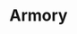 ---
blog: https://armory.io/blog
codehost: https://github.com/armory-io
linkedin: https://linkedin.com/company/armory.io
logohandle: armoryio
sort: armory
title: Armory
twitter: https://x.com/cloudarmory
website: https://www.armory.io/
youtube: https://youtube.com/c/armory-io
---